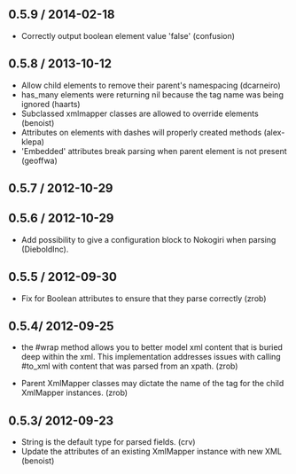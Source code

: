 ## 0.5.9 / 2014-02-18

* Correctly output boolean element value 'false'  (confusion)

## 0.5.8 / 2013-10-12

* Allow child elements to remove their parent's namespacing (dcarneiro)
* has_many elements were returning nil because the tag name was being ignored (haarts)
* Subclassed xmlmapper classes are allowed to override elements (benoist)
* Attributes on elements with dashes will properly created methods (alex-klepa)
* 'Embedded' attributes break parsing when parent element is not present (geoffwa)

## 0.5.7 / 2012-10-29

## 0.5.6 / 2012-10-29

* Add possibility to give a configuration block to Nokogiri when parsing (DieboldInc).

## 0.5.5 / 2012-09-30

* Fix for Boolean attributes to ensure that they parse correctly (zrob)

## 0.5.4/ 2012-09-25

* the #wrap method allows you to better model xml content that is buried deep
  within the xml. This implementation addresses issues with calling #to_xml
  with content that was parsed from an xpath. (zrob)

* Parent XmlMapper classes may dictate the name of the tag for the child
  XmlMapper instances. (zrob)

## 0.5.3/ 2012-09-23

* String is the default type for parsed fields. (crv)
* Update the attributes of an existing XmlMapper instance with new XML (benoist)
